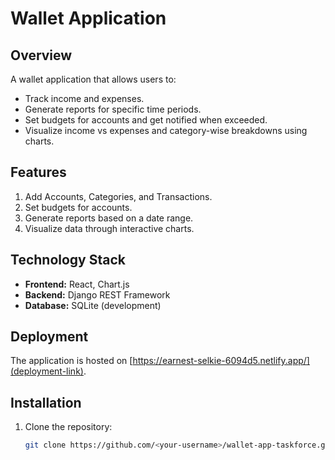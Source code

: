 # Wallet Application

## Overview
A wallet application that allows users to:
- Track income and expenses.
- Generate reports for specific time periods.
- Set budgets for accounts and get notified when exceeded.
- Visualize income vs expenses and category-wise breakdowns using charts.

## Features
1. Add Accounts, Categories, and Transactions.
2. Set budgets for accounts.
3. Generate reports based on a date range.
4. Visualize data through interactive charts.

## Technology Stack
- **Frontend:** React, Chart.js
- **Backend:** Django REST Framework
- **Database:** SQLite (development)

## Deployment
The application is hosted on [https://earnest-selkie-6094d5.netlify.app/](deployment-link).

## Installation
1. Clone the repository:
   ```bash
   git clone https://github.com/<your-username>/wallet-app-taskforce.git
